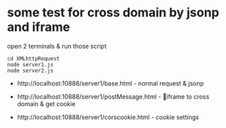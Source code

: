 # some test for cross domain by jsonp and iframe

open 2 terminals & run those script
``` shell
cd XMLhttpRequest
node server1.js
node server2.js
```
+ http://localhost:10888/server1/base.html - normal request & jsonp

+ http://localhost:10888/server1/postMessage.html - iframe to cross domain & get cookie

+ http://localhost:10888/server1/corscookie.html - cookie settings